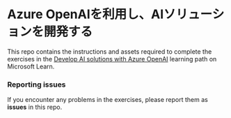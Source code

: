 # Azure OpenAIを利用し、AIソリューションを開発する

This repo contains the instructions and assets required to complete the exercises in the [Develop AI solutions with Azure OpenAI](https://learn.microsoft.com/training/paths/develop-ai-solutions-azure-openai/) learning path on Microsoft Learn.

### Reporting issues

If you encounter any problems in the exercises, please report them as **issues** in this repo.

